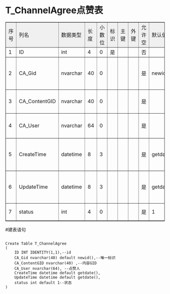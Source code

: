 # T_ChannelAgree点赞表
<table cellspacing="0" cellpadding="5" border="1" width="100%" bordercolorlight="#D7D7E5" bordercolordark="#D3D8E0">
         <tbody>
          <tr bgcolor="#F0F0F0">
           <td>序号</td>
           <td>列名</td>
           <td>数据类型</td>
           <td>长度</td>
           <td>小数位</td>
           <td>标识</td>
           <td>主键</td>
           <td>外键</td>
           <td>允许空</td>
           <td>默认值</td>
           <td>说明</td>
          </tr>
          <tr>
           <td>1</td>
           <td>ID</td>
           <td>int</td>
           <td>4</td>
           <td>0</td>
           <td>是</td>
           <td>&nbsp;</td>
           <td>&nbsp;</td>
           <td>否</td>
           <td>&nbsp;</td>
           <td align="left">id</td>
          </tr>
          <tr>
           <td>2</td>
           <td>CA_Gid</td>
           <td>nvarchar</td>
           <td>40</td>
           <td>0</td>
           <td>&nbsp;</td>
           <td>&nbsp;</td>
           <td>&nbsp;</td>
           <td>是</td>
           <td>newid</td>
           <td align="left">唯一标识</td>
          </tr>
          <tr>
           <td>3</td>
           <td>CA_ContentGID</td>
           <td>nvarchar</td>
           <td>40</td>
           <td>0</td>
           <td>&nbsp;</td>
           <td>&nbsp;</td>
           <td>&nbsp;</td>
           <td>是</td>
           <td>&nbsp;</td>
           <td align="left">内容GID</td>
          </tr>
          <tr>
           <td>4</td>
           <td>CA_User</td>
           <td>nvarchar</td>
           <td>64</td>
           <td>0</td>
           <td>&nbsp;</td>
           <td>&nbsp;</td>
           <td>&nbsp;</td>
           <td>是</td>
           <td>&nbsp;</td>
           <td align="left">点赞人</td>
          </tr>
          <tr>
           <td>5</td>
           <td>CreateTime</td>
           <td>datetime</td>
           <td>8</td>
           <td>3</td>
           <td>&nbsp;</td>
           <td>&nbsp;</td>
           <td>&nbsp;</td>
           <td>是</td>
           <td>getdate</td>
           <td align="left">新增时间</td>
          </tr>
          <tr>
           <td>6</td>
           <td>UpdateTime</td>
           <td>datetime</td>
           <td>8</td>
           <td>3</td>
           <td>&nbsp;</td>
           <td>&nbsp;</td>
           <td>&nbsp;</td>
           <td>是</td>
           <td>getdate</td>
           <td align="left">更新时间</td>
          </tr>
          <tr>
           <td>7</td>
           <td>status</td>
           <td>int</td>
           <td>4</td>
           <td>0</td>
           <td>&nbsp;</td>
           <td>&nbsp;</td>
           <td>&nbsp;</td>
           <td>是</td>
           <td>1</td>
           <td align="left">状态</td>
          </tr>
         </tbody>
        </table>

#建表语句
<pre><code>
Create Table T_ChannelAgree
(
	ID INT IDENTITY(1,1),--id
	CA_Gid nvarchar(40) default newid(),--唯一标识
	CA_ContentGID nvarchar(40) ,--内容GID
	CA_User nvarchar(64), --点赞人
	CreateTime datetime default getdate(),
	UpdateTime datetime default getdate(),
	status int default 1--状态
)
</code></pre>
